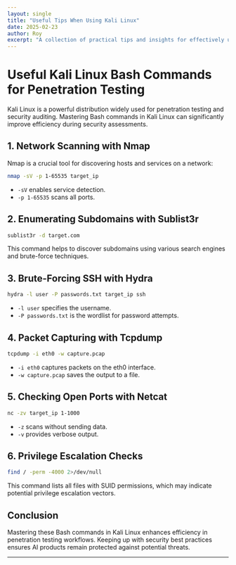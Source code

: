 ```yaml
---
layout: single
title: "Useful Tips When Using Kali Linux"
date: 2025-02-23
author: Roy
excerpt: "A collection of practical tips and insights for effectively using Kali Linux for penetration testing and security tasks."
---
```


# Useful Kali Linux Bash Commands for Penetration Testing

Kali Linux is a powerful distribution widely used for penetration testing and security auditing. Mastering Bash commands in Kali Linux can significantly improve efficiency during security assessments.

## 1. **Network Scanning with Nmap**
Nmap is a crucial tool for discovering hosts and services on a network:
```bash
nmap -sV -p 1-65535 target_ip
```
- `-sV` enables service detection.
- `-p 1-65535` scans all ports.

## 2. **Enumerating Subdomains with Sublist3r**
```bash
sublist3r -d target.com
```
This command helps to discover subdomains using various search engines and brute-force techniques.

## 3. **Brute-Forcing SSH with Hydra**
```bash
hydra -l user -P passwords.txt target_ip ssh
```
- `-l user` specifies the username.
- `-P passwords.txt` is the wordlist for password attempts.

## 4. **Packet Capturing with Tcpdump**
```bash
tcpdump -i eth0 -w capture.pcap
```
- `-i eth0` captures packets on the eth0 interface.
- `-w capture.pcap` saves the output to a file.

## 5. **Checking Open Ports with Netcat**
```bash
nc -zv target_ip 1-1000
```
- `-z` scans without sending data.
- `-v` provides verbose output.

## 6. **Privilege Escalation Checks**
```bash
find / -perm -4000 2>/dev/null
```
This command lists all files with SUID permissions, which may indicate potential privilege escalation vectors.

## Conclusion
Mastering these Bash commands in Kali Linux enhances efficiency in penetration testing workflows. Keeping up with security best practices ensures AI products remain protected against potential threats.

---